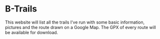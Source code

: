 # B-Trails
This website will list all the trails I've run with some basic information, pictures and the route drawn on a Google Map. The GPX of every route will be available for download.
